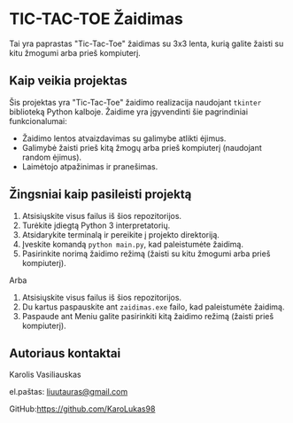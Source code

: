 # TIC-TAC-TOE Žaidimas

Tai yra paprastas "Tic-Tac-Toe" žaidimas su 3x3 lenta, kurią galite žaisti su kitu žmogumi arba prieš kompiuterį.

## Kaip veikia projektas

Šis projektas yra "Tic-Tac-Toe" žaidimo realizacija naudojant `tkinter` biblioteką Python kalboje. Žaidime yra įgyvendinti šie pagrindiniai funkcionalumai:

- Žaidimo lentos atvaizdavimas su galimybe atlikti ėjimus.
- Galimybė žaisti prieš kitą žmogų arba prieš kompiuterį (naudojant random ėjimus).
- Laimėtojo atpažinimas ir pranešimas.

## Žingsniai kaip pasileisti projektą

1. Atsisiųskite visus failus iš šios repozitorijos.
2. Turėkite įdiegtą Python 3 interpretatorių.
3. Atsidarykite terminalą ir pereikite į projekto direktoriją.
4. Įveskite komandą `python main.py`, kad paleistumėte žaidimą.
5. Pasirinkite norimą žaidimo režimą (žaisti su kitu žmogumi arba prieš kompiuterį).

Arba

1. Atsisiųskite visus failus iš šios repozitorijos.
2. Du kartus paspauskite ant `zaidimas.exe` failo, kad paleistumėte žaidimą.
3. Paspaude ant Meniu galite pasirinkiti kitą žaidimo režimą (žaisti prieš kompiuterį).



## Autoriaus kontaktai

Karolis Vasiliauskas

el.paštas: liuutauras@gmail.com    

GitHub:https://github.com/KaroLukas98